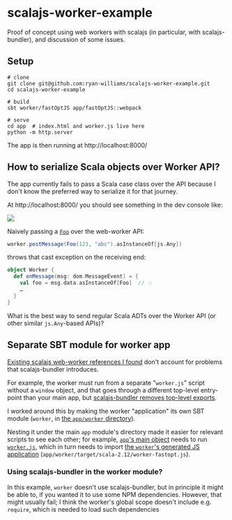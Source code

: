 # scalajs-worker-example
Proof of concept using web workers with scalajs (in particular, with scalajs-bundler), and discussion of some issues.

## Setup

```
# clone
git clone git@github.com:ryan-williams/scalajs-worker-example.git
cd scalajs-worker-example

# build
sbt worker/fastOptJS app/fastOptJS::webpack

# serve
cd app  # index.html and worker.js live here
python -m http.server
```

The app is then running at http://localhost:8000/

## How to serialize Scala objects over Worker API?
The app currently fails to pass a Scala case class over the API because I don't know the preferred way to serialize it for that journey.

At http://localhost:8000/ you should see something in the dev console like:

[![](https://cl.ly/9b83c8a8bae2/Screen%20Shot%202019-01-01%20at%204.17.37%20PM.png)](https://cl.ly/9b83c8a8bae2/Screen%20Shot%202019-01-01%20at%204.17.37%20PM.png)

Naively passing a [`Foo`](app/src/main/scala/MainApp.scala#L6) over the web-worker API:

```scala
worker.postMessage(Foo(123, "abc").asInstanceOf[js.Any])
```

throws that cast exception on the receiving end:

```scala
object Worker {
  def onMessage(msg: dom.MessageEvent) = {
    val foo = msg.data.asInstanceOf[Foo]  // 💥
    …
  }
}
```

What is the best way to send regular Scala ADTs over the Worker API (or other similar `js.Any`-based APIs)? 

## Separate SBT module for worker app

[Existing scalajs web-worker references I found](https://gist.github.com/ochrons/e4df27f1e6a56912471db163ef8eff73) don't account for problems that scalajs-bundler introduces. 

For example, the worker must run from a separate  "`worker.js`" script without a `window` object, and that goes through a different top-level entry-point than your main app, but [scalajs-bundler removes top-level exports](https://scalacenter.github.io/scalajs-bundler/cookbook.html#several-entry-points).

I worked around this by making the worker "application" its own SBT module (`worker`, in [the `app/worker` directory](app/worker)).

Nesting it under the main `app` module's directory made it easier for relevant scripts to see each other; for example, [`app`'s main object](app/src/main/scala/App.scala#L8) needs to run [`worker.js`](app/worker.js), which in turn needs to import [the `worker`'s generated JS application](app/worker/src/main/scala/Worker.scala) (`app/worker/target/scala-2.12/worker-fastopt.js`).

### Using scalajs-bundler in the worker module?
In this example, `worker` doesn't use scalajs-bundler, but in principle it might be able to, if you wanted it to use some NPM dependencies. However, that might usually fail; I think the worker's global scope doesn't include e.g. `require`, which is needed to load such dependencies
